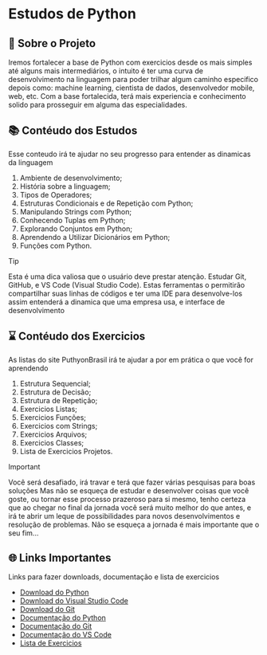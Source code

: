 # Estudos de Python

## 🐍 Sobre o Projeto

Iremos fortalecer a base de Python com exercicios desde os mais simples até alguns mais intermediários,
o intuito é ter uma curva de desenvolvimento na linguagem para poder trilhar algum caminho especifico
depois como: machine learning, cientista de dados, desenvolvedor mobile, web, etc.
Com a base fortalecida, terá mais experiencia e conhecimento solido para prosseguir em alguma das especialidades.

## 📚 Contéudo dos Estudos

Esse conteudo irá te ajudar no seu progresso para entender as dinamicas da linguagem

1. Ambiente de desenvolvimento;
2. História sobre a linguagem;
3. Tipos de Operadores;
4. Estruturas Condicionais e de Repetição com Python;
5. Manipulando Strings com Python;
6. Conhecendo Tuplas em Python;
7. Explorando Conjuntos em Python;
8. Aprendendo a Utilizar Dicionários em Python;
9. Funções com Python.

> [!TIP]
> Esta é uma dica valiosa que o usuário deve prestar atenção.
> Estudar Git, GitHub, e VS Code (Visual Studio Code).
> Estas ferramentas o permitirão compartilhar suas linhas de códigos e ter uma IDE para desenvolve-los
> assim entenderá a dinamica que uma empresa usa, e interface de desenvolvimento


## ⌛ Contéudo dos Exercicios

As listas do site PuthyonBrasil irá te ajudar a por em prática o que você for aprendendo

1. Estrutura Sequencial;
2. Estrutura de Decisão;
3. Estrutura de Repetição;
4. Exercicios Listas;
5. Exercicios Funções;
6. Exercicios com Strings;
7. Exercicios Arquivos;
8. Exercicios Classes;
9. Lista de Exercicios Projetos.

> [!IMPORTANT]
> Você será desafiado, irá travar e terá que fazer várias pesquisas para boas soluções
> Mas não se esqueça de estudar e desenvolver coisas que você goste, ou tornar esse processo
> prazeroso para si mesmo, tenho certeza que ao chegar no final da jornada você será muito
> melhor do que antes, e irá te abrir um leque de possibilidades para novos desenvolvimentos
> e resolução de problemas.
> Não se esqueça a jornada é mais importante que o seu fim...

## 🌐 Links Importantes

Links para fazer downloads, documentação e lista de exercicios

- [Download do Python](https://www.python.org/downloads/)
- [Download do Visual Studio Code](https://code.visualstudio.com)
- [Download do Git](https://git-scm.com/downloads)
- [Documentação do Python](https://docs.python.org/pt-br/3/)
- [Documentação do Git](https://git-scm.com/doc)
- [Documentação do VS Code](https://code.visualstudio.com/docs)
- [Lista de Exercicios](https://wiki.python.org.br/ListaDeExercicios)
